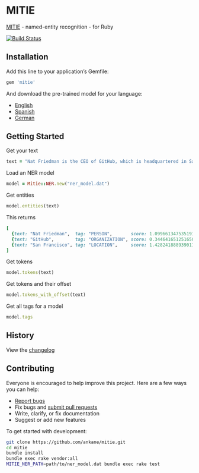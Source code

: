 # MITIE

[MITIE](https://github.com/mit-nlp/MITIE) - named-entity recognition - for Ruby

[![Build Status](https://travis-ci.org/ankane/mitie.svg?branch=master)](https://travis-ci.org/ankane/mitie)

## Installation

Add this line to your application’s Gemfile:

```ruby
gem 'mitie'
```

And download the pre-trained model for your language:

- [English](https://github.com/mit-nlp/MITIE/releases/download/v0.4/MITIE-models-v0.2.tar.bz2)
- [Spanish](https://github.com/mit-nlp/MITIE/releases/download/v0.4/MITIE-models-v0.2-Spanish.zip)
- [German](https://github.com/mit-nlp/MITIE/releases/download/v0.4/MITIE-models-v0.2-German.tar.bz2)

## Getting Started

Get your text

```ruby
text = "Nat Friedman is the CEO of GitHub, which is headquartered in San Francisco"
```

Load an NER model

```ruby
model = Mitie::NER.new("ner_model.dat")
```

Get entities

```ruby
model.entities(text)
```

This returns

```ruby
[
  {text: "Nat Friedman",  tag: "PERSON",       score: 1.099661347535191, offset: 0},
  {text: "GitHub",        tag: "ORGANIZATION", score: 0.344641651251650, offset: 27},
  {text: "San Francisco", tag: "LOCATION",     score: 1.428241888939011, offset: 61}
]
```

Get tokens

```ruby
model.tokens(text)
```

Get tokens and their offset

```ruby
model.tokens_with_offset(text)
```

Get all tags for a model

```ruby
model.tags
```

## History

View the [changelog](https://github.com/ankane/mitie/blob/master/CHANGELOG.md)

## Contributing

Everyone is encouraged to help improve this project. Here are a few ways you can help:

- [Report bugs](https://github.com/ankane/mitie/issues)
- Fix bugs and [submit pull requests](https://github.com/ankane/mitie/pulls)
- Write, clarify, or fix documentation
- Suggest or add new features

To get started with development:

```sh
git clone https://github.com/ankane/mitie.git
cd mitie
bundle install
bundle exec rake vendor:all
MITIE_NER_PATH=path/to/ner_model.dat bundle exec rake test
```
